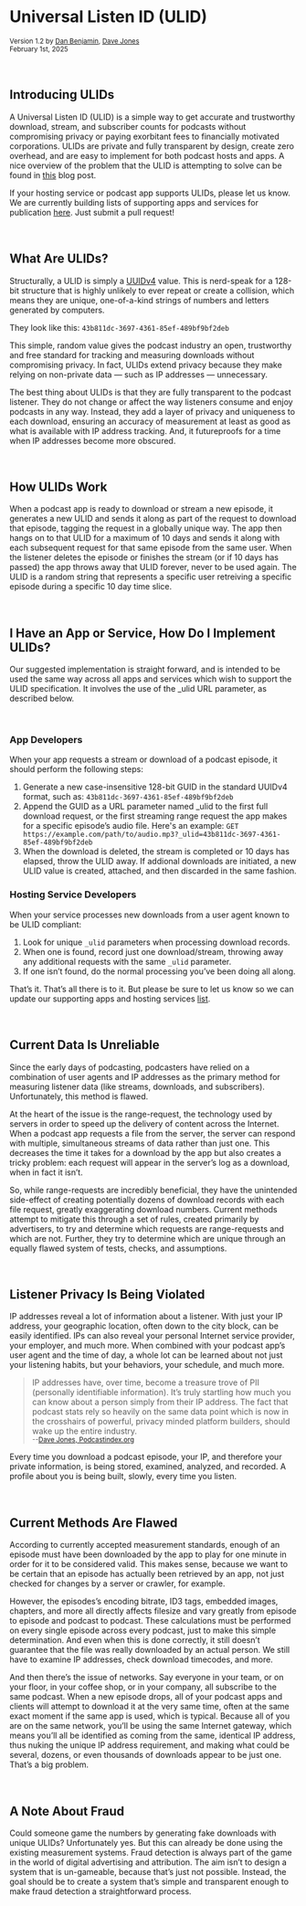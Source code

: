 # Universal Listen ID (ULID)

<small>Version 1.2 by [Dan Benjamin](https://danbenjamin.com), [Dave Jones](https://github.com/daveajones)</small><br>
<small>February 1st, 2025</small>

<br>

## Introducing ULIDs
A Universal Listen ID (ULID) is a simple way to get accurate and trustworthy download, stream, and subscriber counts for podcasts without compromising privacy or paying exorbitant fees to financially motivated corporations. ULIDs are private and fully transparent by design, create zero overhead, and are easy to implement for both podcast hosts and apps.  A nice overview of the problem that the ULID is attempting to solve can be found in [this](https://blog.podcastindex.org/html/TimeToHangUptheEgosa-kFtkXVfBmdDVR1w34w3Q1x01WKSn9W.html) blog post.

If your hosting service or podcast app supports ULIDs, please let us know. We are currently building lists of supporting apps and services for publication [here](supporting_platforms.md).  Just submit a pull request!

<br>

## What Are ULIDs?
Structurally, a ULID is simply a [UUIDv4](https://www.uuidtools.com/generate/v4) value. This is nerd-speak for a 128-bit structure that is highly unlikely to ever repeat or create a collision, which means they are unique, one-of-a-kind strings of numbers and letters generated by computers.

They look like this:  `43b811dc-3697-4361-85ef-489bf9bf2deb`

This simple, random value gives the podcast industry an open, trustworthy and free standard for tracking and measuring downloads without compromising privacy. In fact, ULIDs extend privacy because they make relying on non-private data — such as IP addresses — unnecessary.

The best thing about ULIDs is that they are fully transparent to the podcast listener. They do not change or affect the way listeners consume and enjoy podcasts in any way. Instead, they add a layer of privacy and uniqueness to each download, ensuring an accuracy of measurement at least as good as what is available with IP address tracking.  And, it futureproofs for a time when IP addresses become more obscured.

<br>

## How ULIDs Work
When a podcast app is ready to download or stream a new episode, it generates a new ULID and sends it along as part of the request to download that episode, tagging the request in a globally unique way. The app then hangs on to that ULID for a maximum of 10 days and sends it along with each subsequent request for that same episode from the same user.  When the listener deletes the episode or finishes the stream (or if 10 days has passed) the app throws away that ULID forever, never to be used again.  The ULID is a random string that represents a specific user retreiving a specific episode during a specific 10 day time slice.

<br>

## I Have an App or Service, How Do I Implement ULIDs?
Our suggested implementation is straight forward, and is intended to be used the same way across all apps and services which wish to support the ULID specification. It involves the use of the _ulid URL parameter, as described below.

<br>

### App Developers
When your app requests a stream or download of a podcast episode, it should perform the following steps:

1. Generate a new case-insensitive 128-bit GUID in the standard UUIDv4 format, such as: `43b811dc-3697-4361-85ef-489bf9bf2deb`
2. Append the GUID as a URL parameter named _ulid to the first full download request, or the first streaming range request the app makes for a specific episode’s audio file. Here's an example:
   `GET https://example.com/path/to/audio.mp3?_ulid=43b811dc-3697-4361-85ef-489bf9bf2deb`
3. When the download is deleted, the stream is completed or 10 days has elapsed, throw the ULID away. If addional downloads are initiated, a new ULID value is created, attached, and then discarded in the same fashion.

### Hosting Service Developers
When your service processes new downloads from a user agent known to be ULID compliant:

1. Look for unique `_ulid` parameters when processing download records.
2. When one is found, record just one download/stream, throwing away any additional requests with the same `_ulid` parameter.
3. If one isn’t found, do the normal processing you’ve been doing all along.

That’s it. That’s all there is to it. But please be sure to let us know so we can update our supporting apps and hosting services [list](supporting_platforms.md).

<br>

## Current Data Is Unreliable
Since the early days of podcasting, podcasters have relied on a combination of user agents and IP addresses as the primary method for measuring listener data (like streams, downloads, and subscribers). Unfortunately, this method is flawed.

At the heart of the issue is the range-request, the technology used by servers in order to speed up the delivery of content across the Internet. When a podcast app requests a file from the server, the server can respond with multiple, simultaneous streams of data rather than just one. This decreases the time it takes for a download by the app but also creates a tricky problem: each request will appear in the server’s log as a download, when in fact it isn’t.

So, while range-requests are incredibly beneficial, they have the unintended side-effect of creating potentially dozens of download records with each file request, greatly exaggerating download numbers. Current methods attempt to mitigate this through a set of rules, created primarily by advertisers, to try and determine which requests are range-requests and which are not. Further, they try to determine which are unique through an equally flawed system of tests, checks, and assumptions.

<br>

## Listener Privacy Is Being Violated
IP addresses reveal a lot of information about a listener. With just your IP address, your geographic location, often down to the city block, can be easily identified. IPs can also reveal your personal Internet service provider, your employer, and much more. When combined with your podcast app’s user agent and the time of day, a whole lot can be learned about not just your listening habits, but your behaviors, your schedule, and much more.

> IP addresses have, over time, become a treasure trove of PII (personally identifiable information). It’s truly startling how much you can know about
> a person simply from their IP address. The fact that podcast stats rely so heavily on the same data point which is now in the crosshairs of powerful,
> privacy minded platform builders, should wake up the entire industry.
> <small><br>--[Dave Jones, Podcastindex.org](https://blog.podcastindex.org/html/TimeToHangUptheEgosa-kFtkXVfBmdDVR1w34w3Q1x01WKSn9W.html)</small>
  
Every time you download a podcast episode, your IP, and therefore your private information, is being stored, examined, analyzed, and recorded. A profile about you is being built, slowly, every time you listen.

<br>

## Current Methods Are Flawed
According to currently accepted measurement standards, enough of an episode must have been downloaded by the app to play for one minute in order for it to be considered valid. This makes sense, because we want to be certain that an episode has actually been retrieved by an app, not just checked for changes by a server or crawler, for example.

However, the episodes’s encoding bitrate, ID3 tags, embedded images, chapters, and more all directly affects filesize and vary greatly from episode to episode and podcast to podcast. These calculations must be performed on every single episode across every podcast, just to make this simple determination. And even when this is done correctly, it still doesn’t guarantee that the file was really downloaded by an actual person. We still have to examine IP addresses, check download timecodes, and more.

And then there’s the issue of networks. Say everyone in your team, or on your floor, in your coffee shop, or in your company, all subscribe to the same podcast. When a new episode drops, all of your podcast apps and clients will attempt to download it at the very same time, often at the same exact moment if the same app is used, which is typical. Because all of you are on the same network, you’ll be using the same Internet gateway, which means you’ll all be identified as coming from the same, identical IP address, thus nuking the unique IP address requirement, and making what could be several, dozens, or even thousands of downloads appear to be just one. That’s a big problem.

<br>

## A Note About Fraud
Could someone game the numbers by generating fake downloads with unique ULIDs? Unfortunately yes. But this can already be done using the existing measurement systems. Fraud detection is always part of the game in the world of digital advertising and attribution. The aim isn’t to design a system that is un-gameable, because that’s just not possible. Instead, the goal should be to create a system that’s simple and transparent enough to make fraud detection a straightforward process.
